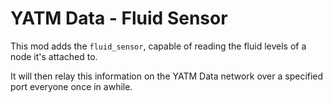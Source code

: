 # YATM Data - Fluid Sensor

This mod adds the `fluid_sensor`, capable of reading the fluid levels of a node it's attached to.

It will then relay this information on the YATM Data network over a specified port everyone once in awhile.
